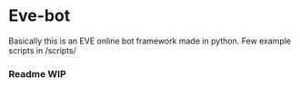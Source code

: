 # Eve-bot
Basically this is an EVE online bot framework made in python.
Few example scripts in /scripts/

### Readme WIP
